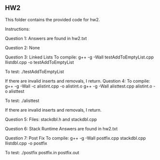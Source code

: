 ## HW2

This folder contains the provided code for hw2. 

Instructions:

Question 1: Answers are found in hw2.txt

Question 2: None

Question 3: Linked Lists
To compile: 
g++ -g -Wall testAddToEmptyList.cpp llistdbl.cpp -o testAddToEmptyList

To test:
./testAddToEmptyList

If there are invalid inserts and removals, I return. 
Question 4:
To compile: 
g++ -g -Wall -c alistint.cpp -o alistint.o
g++ -g -Wall alisttest.cpp alistint.o -o alisttest


To test:
./alisttest


If there are invalid inserts and removals, I return.

Question 5:
Files: stackdbl.h  and stackdbl.cpp

Question 6: Stack Runtime
Answers are found in hw2.txt

Question 7: Post Fix
To compile:
g++ -g -Wall postfix.cpp stackdbl.cpp llistdbl.cpp -o postfix

To test:
./postfix postfix.in postfix.out